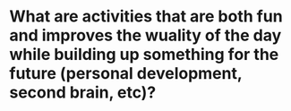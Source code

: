 # What are activities that are both fun and improves the wuality of the day while building up something for the future (personal development, second brain, etc)?

